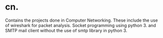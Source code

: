 # cn.
Contains the projects done in Computer Networking.
These include the use of wireshark for packet analysis.
Socket programming using python 3.
and SMTP mail client without the use of smtp library in python 3.
